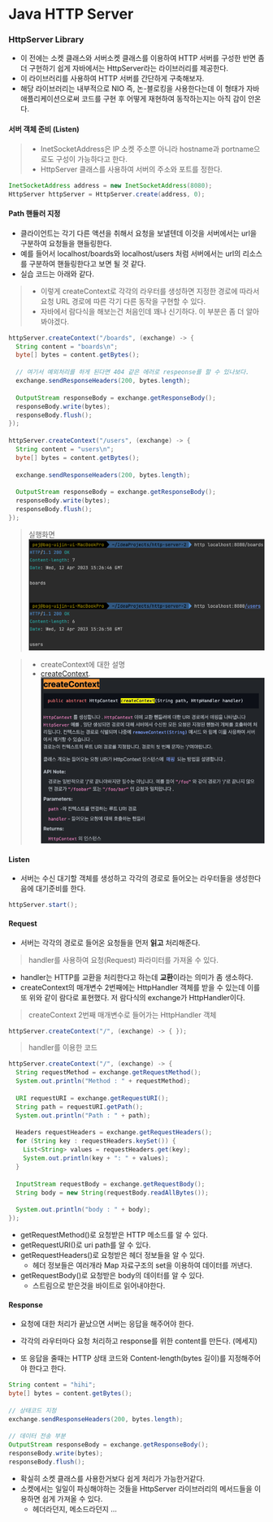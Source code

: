 # Java HTTP Server


### HttpServer Library
- 이 전에는 소켓 클래스와 서버소켓 클래스를 이용하여 HTTP 서버를 구성한 반면 좀 더 구현하기 쉽게 자바에서는 HttpServer라는 라이브러리를 제공한다. 
- 이 라이브러리를 사용하여 HTTP 서버를 간단하게 구축해보자.
- 해당 라이브러리는 내부적으로 NIO 즉, 논-블로킹을 사용한다는데 이 형태가 자바 애플리케이션으로써 코드를 구현 후 어떻게 재현하여 동작하는지는 아직 감이 안온다.

#### 서버 객체 준비 (Listen)
> - InetSocketAddress은 IP 소켓 주소뿐 아니라 hostname과 portname으로도 구성이 가능하다고 한다.
> - HttpServer 클래스를 사용하여 서버의 주소와 포트를 정한다.
```java
InetSocketAddress address = new InetSocketAddress(8080);
HttpServer httpServer = HttpServer.create(address, 0);
```

#### Path 핸들러 지정
- 클라이언트는 각기 다른 액션을 취해서 요청을 보낼텐데 이것을 서버에서는 url을 구분하여 요청들을 핸들링한다.
- 예를 들어서 localhost/boards와 localhost/users 처럼 서버에서는 url의 리소스를 구분하여 핸들링한다고 보면 될 것 같다.
- 실습 코드는 아래와 같다.

> - 이렇게 createContext로 각각의 라우터를 생성하면 지정한 경로에 따라서 요청 URL 경로에 따른 각기 다른 동작을 구현할 수 있다.
> - 자바에서 람다식을 해보는건 처음인데 꽤나 신기하다. 이 부분은 좀 더 알아봐야겠다.
```java
httpServer.createContext("/boards", (exchange) -> {
  String content = "boards\n";
  byte[] bytes = content.getBytes();

  // 여기서 예외처리를 하게 된다면 404 같은 에러로 respeonse를 할 수 있나보다.
  exchange.sendResponseHeaders(200, bytes.length);

  OutputStream responseBody = exchange.getResponseBody();
  responseBody.write(bytes);
  responseBody.flush();
});

httpServer.createContext("/users", (exchange) -> {
  String content = "users\n";
  byte[] bytes = content.getBytes();

  exchange.sendResponseHeaders(200, bytes.length);

  OutputStream responseBody = exchange.getResponseBody();
  responseBody.write(bytes);
  responseBody.flush();
});
```

> 실행화면
![ex_screenshot](./../../resources/images/javaHttpServer-image.png)

> - createContext에 대한 설명
> - [createContext](https://runebook.dev/ko/docs/openjdk/jdk.httpserver/com/sun/net/httpserver/httpserver).
![ex_screenshot](./../../resources/images/javaHttpServer-createContext-image.png)


#### Listen
- 서버는 수신 대기할 객체를 생성하고 각각의 경로로 들어오는 라우터들을 생성한다음에 대기준비를 한다.
```java
httpServer.start();
```

#### Request
- 서버는 각각의 경로로 들어온 요청들을 먼저 **읽고** 처리해준다.
> handler를 사용하여 요청(Request) 파라미터를 가져올 수 있다.
- handler는 HTTP를 교환을 처리한다고 하는데 **교환**이라는 의미가 좀 생소하다. 
- createContext의 매개변수 2번째에는 HttpHandler 객체를 받을 수 있는데 이를 또 위와 같이 람다로 표현했다. 저 람다식의 exchange가 HttpHandler이다.

> createContext 2번째 매개변수로 들어가는 HttpHandler 객체
```java
httpServer.createContext("/", (exchange) -> { });
```

> handler를 이용한 코드
```java
httpServer.createContext("/", (exchange) -> { 
  String requestMethod = exchange.getRequestMethod();
  System.out.println("Method : " + requestMethod);

  URI requestURI = exchange.getRequestURI();
  String path = requestURI.getPath();
  System.out.println("Path : " + path);

  Headers requestHeaders = exchange.getRequestHeaders();
  for (String key : requestHeaders.keySet()) {
    List<String> values = requestHeaders.get(key);
    System.out.println(key + ": " + values);
  }

  InputStream requestBody = exchange.getRequestBody();
  String body = new String(requestBody.readAllBytes());

  System.out.println("body : " + body);
});
```

- getRequestMethod()로 요청받은 HTTP 메소드를 알 수 있다.
- getRequestURI()로 uri path를 알 수 있다.
- getRequestHeaders()로 요청받은 헤더 정보들을 알 수 있다. 
  - 헤더 정보들은 여러개라 Map 자료구조의 set을 이용하여 데이터를 꺼낸다.
- getRequestBody()로 요청받은 body의 데이터를 알 수 있다.
  - 스트림으로 받은것을 바이트로 읽어내야한다.


#### Response
- 요청에 대한 처리가 끝났으면 서버는 응답을 해주어야 한다.

- 각각의 라우터마다 요청 처리하고 response를 위한 content를 만든다. (메세지)
- 또 응답을 줄때는 HTTP 상태 코드와 Content-length(bytes 길이)를 지정해주어야 한다고 한다.
```java
String content = "hihi";
byte[] bytes = content.getBytes();

// 상태코드 지정
exchange.sendResponseHeaders(200, bytes.length);

// 데이터 전송 부분
OutputStream responseBody = exchange.getResponseBody();
responseBody.write(bytes);
responseBody.flush();
```


- 확실히 소켓 클래스를 사용한거보다 쉽게 처리가 가능한거같다.
- 소켓에서는 일일이 파싱해야하는 것들을 HttpServer 라이브러리의 메서드들을 이용하면 쉽게 가져올 수 있다.
  - 헤더라던지, 메소드라던지 ... 
